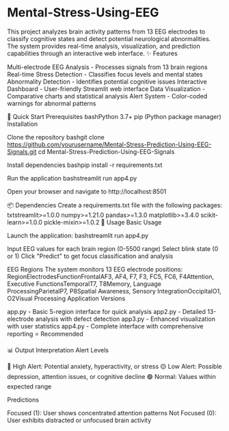 # Mental-Stress-Using-EEG

This project analyzes brain activity patterns from 13 EEG electrodes to classify cognitive states and detect potential neurological abnormalities. The system provides real-time analysis, visualization, and prediction capabilities through an interactive web interface.
✨ Features

Multi-electrode EEG Analysis - Processes signals from 13 brain regions
Real-time Stress Detection - Classifies focus levels and mental states
Abnormality Detection - Identifies potential cognitive issues
Interactive Dashboard - User-friendly Streamlit web interface
Data Visualization - Comparative charts and statistical analysis
Alert System - Color-coded warnings for abnormal patterns

🚀 Quick Start
Prerequisites
bashPython 3.7+
pip (Python package manager)
Installation

Clone the repository
bashgit clone https://github.com/yourusername/Mental-Stress-Prediction-Using-EEG-Signals.git
cd Mental-Stress-Prediction-Using-EEG-Signals

Install dependencies
bashpip install -r requirements.txt

Run the application
bashstreamlit run app4.py

Open your browser and navigate to http://localhost:8501

📦 Dependencies
Create a requirements.txt file with the following packages:
txtstreamlit>=1.0.0
numpy>=1.21.0
pandas>=1.3.0
matplotlib>=3.4.0
scikit-learn>=1.0.0
pickle-mixin>=1.0.2
🧪 Usage
Basic Usage

Launch the application:
bashstreamlit run app4.py

Input EEG values for each brain region (0-5500 range)
Select blink state (0 or 1)
Click "Predict" to get focus classification and analysis

EEG Regions
The system monitors 13 EEG electrode positions:
RegionElectrodesFunctionFrontalAF3, AF4, F7, F3, FC5, FC6, F4Attention, Executive FunctionsTemporalT7, T8Memory, Language ProcessingParietalP7, P8Spatial Awareness, Sensory IntegrationOccipitalO1, O2Visual Processing
Application Versions

app.py - Basic 5-region interface for quick analysis
app2.py - Detailed 13-electrode analysis with defect detection
app3.py - Enhanced visualization with user statistics
app4.py - Complete interface with comprehensive reporting ⭐ Recommended

📊 Output Interpretation
Alert Levels

🔴 High Alert: Potential anxiety, hyperactivity, or stress
🟡 Low Alert: Possible depression, attention issues, or cognitive decline
🟢 Normal: Values within expected range

Predictions

Focused (1): User shows concentrated attention patterns
Not Focused (0): User exhibits distracted or unfocused brain activity

